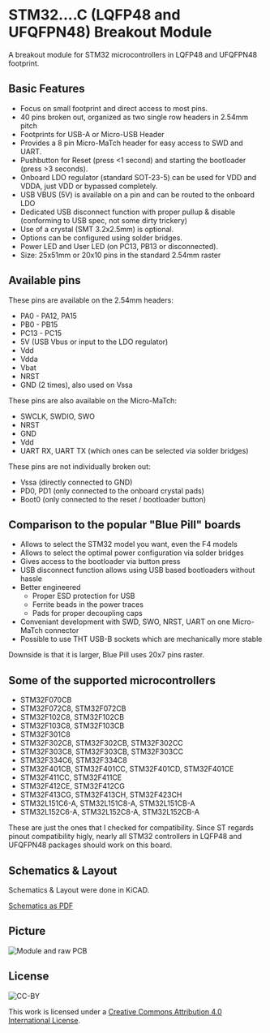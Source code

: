 STM32....C (LQFP48 and UFQFPN48) Breakout Module
================================================

A breakout module for STM32 microcontrollers in LQFP48 and UFQFPN48 footprint.

Basic Features
--------------

* Focus on small footprint and direct access to most pins.
* 40 pins broken out, organized as two single row headers in 2.54mm pitch 
* Footprints for USB-A or Micro-USB Header
* Provides a 8 pin Micro-MaTch header for easy access to SWD and UART.
* Pushbutton for Reset (press <1 second) and starting the bootloader (press >3 seconds).
* Onboard LDO regulator (standard SOT-23-5) can be used for VDD and VDDA, just VDD or bypassed completely.
* USB VBUS (5V) is available on a pin and can be routed to the onboard LDO
* Dedicated USB disconnect function with proper pullup & disable (conforming to USB spec, not some dirty trickery)
* Use of a crystal (SMT 3.2x2.5mm) is optional.
* Options can be configured using solder bridges.
* Power LED and User LED (on PC13, PB13 or disconnected).
* Size: 25x51mm or 20x10 pins in the standard 2.54mm raster

Available pins
--------------

These pins are available on the 2.54mm headers:

* PA0 - PA12, PA15
* PB0 - PB15
* PC13 - PC15
* 5V (USB Vbus or input to the LDO regulator)
* Vdd
* Vdda
* Vbat
* NRST
* GND (2 times), also used on Vssa

These pins are also available on the Micro-MaTch:

* SWCLK, SWDIO, SWO
* NRST
* GND
* Vdd
* UART RX, UART TX (which ones can be selected via solder bridges)

These pins are not individually broken out:

* Vssa (directly connected to GND)
* PD0, PD1 (only connected to the onboard crystal pads)
* Boot0 (only connected to the reset / bootloader button)

Comparison to the popular "Blue Pill" boards
---------------------------------------------

* Allows to select the STM32 model you want, even the F4 models
* Allows to select the optimal power configuration via solder bridges
* Gives access to the bootloader via button press
* USB disconnect function allows using USB based bootloaders without hassle
* Better engineered
    * Proper ESD protection for USB
    * Ferrite beads in the power traces
    * Pads for proper decoupling caps
* Conveniant development with SWD, SWO, NRST, UART on one Micro-MaTch connector
* Possible to use THT USB-B sockets which are mechanically more stable

Downside is that it is larger, Blue Pill uses 20x7 pins raster.

Some of the supported microcontrollers
------------------------------------

* STM32F070CB
* STM32F072C8, STM32F072CB
* STM32F102C8, STM32F102CB
* STM32F103C8, STM32F103CB
* STM32F301C8
* STM32F302C8, STM32F302CB, STM32F302CC
* STM32F303C8, STM32F303CB, STM32F303CC
* STM32F334C6, STM32F334C8
* STM32F401CB, STM32F401CC, STM32F401CD, STM32F401CE
* STM32F411CC, STM32F411CE
* STM32F412CE, STM32F412CG
* STM32F413CG, STM32F413CH, STM32F423CH
* STM32L151C6-A, STM32L151C8-A, STM32L151CB-A
* STM32L152C6-A, STM32L152C8-A, STM32L152CB-A


These are just the ones that I checked for compatibility. Since ST regards pinout compatibility higly,
nearly all STM32 controllers in LQFP48 and UFQFPN48 packages should work on this board.

Schematics & Layout
-------------------

Schematics & Layout were done in KiCAD.

[Schematics as PDF](https://github.com/electroniceel/stm32....c-breakout/raw/master/schematics.pdf)

Picture
-------

![Module and raw PCB](https://github.com/electroniceel/stm32....c-breakout/raw/master/pictures/board%2Bsample.jpg)

License
-------
![CC-BY](https://licensebuttons.net/l/by/4.0/88x31.png)

This work is licensed under a [Creative Commons Attribution 4.0 International License](https://creativecommons.org/licenses/by/4.0/).

